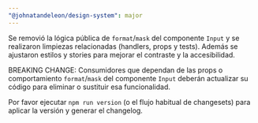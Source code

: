 ```yaml
---
"@johnatandeleon/design-system": major
---
```


Se removió la lógica pública de `format`/`mask` del componente `Input` y se
realizaron limpiezas relacionadas (handlers, props y tests). Además se
ajustaron estilos y stories para mejorar el contraste y la accesibilidad.

BREAKING CHANGE: Consumidores que dependan de las props o comportamiento
`format`/`mask` del componente `Input` deberán actualizar su código para
eliminar o sustituir esa funcionalidad.

Por favor ejecutar `npm run version` (o el flujo habitual de changesets) para
aplicar la versión y generar el changelog.
